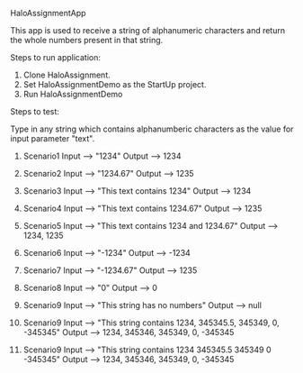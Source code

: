 HaloAssignmentApp

This app is used to receive a string of alphanumeric characters and return the whole numbers present in that string.

Steps to run application:
  1. Clone HaloAssignment.
  2. Set HaloAssignmentDemo as the StartUp project.
  3. Run HaloAssignmentDemo

Steps to test:

Type in any string which contains alphanumberic characters as the value for input parameter "text".
  1. Scenario1
      Input --> "1234"
      Output --> 1234
      
   2. Scenario2
      Input --> "1234.67"
      Output --> 1235
      
   3. Scenario3
      Input --> "This text contains 1234"
      Output --> 1234

   4. Scenario4
      Input --> "This text contains 1234.67"
      Output --> 1235

   5. Scenario5
      Input --> "This text contains 1234 and 1234.67"
      Output --> 1234, 1235

   6. Scenario6
      Input --> "-1234"
      Output --> -1234

   7. Scenario7
      Input --> "-1234.67"
      Output --> 1235

   8. Scenario8
      Input --> "0"
      Output --> 0

   9. Scenario9
      Input --> "This string has no numbers"
      Output --> null
      
   10. Scenario9
      Input --> "This string contains 1234, 345345.5, 345349, 0, -345345"
      Output --> 1234, 345346, 345349, 0, -345345
      
   11. Scenario9
      Input --> "This string contains 1234 345345.5 345349 0 -345345"
      Output --> 1234, 345346, 345349, 0, -345345
      
      
      
   
